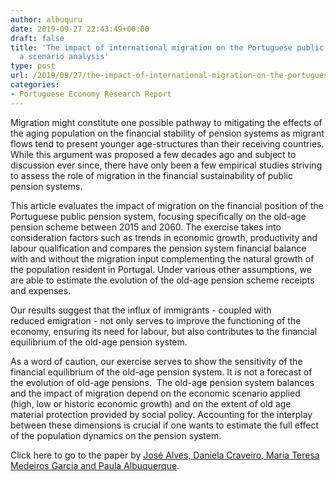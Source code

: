 ```yaml
---
author: albuquru
date: 2019-09-27 22:43:49+00:00
draft: false
title: 'The impact of international migration on the Portuguese public pension system:
  a scenario analysis'
type: post
url: /2019/09/27/the-impact-of-international-migration-on-the-portuguese-public-pension-system-a-scenario-analysis/
categories:
- Portuguese Economy Research Report
---
```


Migration might constitute one possible pathway to mitigating the effects of the aging population on the financial stability of pension systems as migrant flows tend to present younger age-structures than their receiving countries. While this argument was proposed a few decades ago and subject to discussion ever since, there have only been a few empirical studies striving to assess the role of migration in the financial sustainability of public pension systems.

This article evaluates the impact of migration on the financial position of the Portuguese public pension system, focusing specifically on the old-age pension scheme between 2015 and 2060. The exercise takes into consideration factors such as trends in economic growth, productivity and labour qualification and compares the pension system financial balance with and without the migration input complementing the natural growth of the population resident in Portugal. Under various other assumptions, we are able to estimate the evolution of the old-age pension scheme receipts and expenses.

Our results suggest that the influx of immigrants - coupled with reduced emigration - not only serves to improve the functioning of the economy, ensuring its need for labour, but also contributes to the financial equilibrium of the old-age pension system.

As a word of caution, our exercise serves to show the sensitivity of the financial equilibrium of the old-age pension system. It is not a forecast of the evolution of old-age pensions.  The old-age pension system balances and the impact of migration depend on the economic scenario applied (high, low or historic economic growth) and on the extent of old age material protection provided by social policy. Accounting for the interplay between these dimensions is crucial if one wants to estimate the full effect of the population dynamics on the pension system.

Click here to go to the paper by [José Alves, Daniela Craveiro, Maria Teresa Medeiros Garcia and Paula Albuquerque](https://onlinelibrary.wiley.com/doi/full/10.1111/issr.12197).
